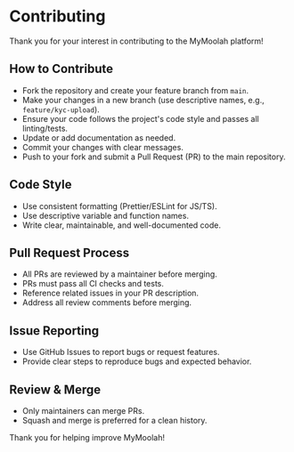 # Contributing

Thank you for your interest in contributing to the MyMoolah platform!

## How to Contribute
- Fork the repository and create your feature branch from `main`.
- Make your changes in a new branch (use descriptive names, e.g., `feature/kyc-upload`).
- Ensure your code follows the project's code style and passes all linting/tests.
- Update or add documentation as needed.
- Commit your changes with clear messages.
- Push to your fork and submit a Pull Request (PR) to the main repository.

## Code Style
- Use consistent formatting (Prettier/ESLint for JS/TS).
- Use descriptive variable and function names.
- Write clear, maintainable, and well-documented code.

## Pull Request Process
- All PRs are reviewed by a maintainer before merging.
- PRs must pass all CI checks and tests.
- Reference related issues in your PR description.
- Address all review comments before merging.

## Issue Reporting
- Use GitHub Issues to report bugs or request features.
- Provide clear steps to reproduce bugs and expected behavior.

## Review & Merge
- Only maintainers can merge PRs.
- Squash and merge is preferred for a clean history.

Thank you for helping improve MyMoolah!
